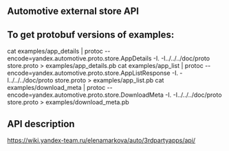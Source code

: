 ## Automotive external store API

## To get protobuf versions of examples:
cat examples/app_details | protoc --encode=yandex.automotive.proto.store.AppDetails -I. -I../../../doc/proto store.proto > examples/app_details.pb
cat examples/app_list | protoc --encode=yandex.automotive.proto.store.AppListResponse -I. -I../../../doc/proto store.proto > examples/app_list.pb
cat examples/download_meta | protoc --encode=yandex.automotive.proto.store.DownloadMeta -I. -I../../../doc/proto store.proto > examples/download_meta.pb

## API description
https://wiki.yandex-team.ru/elenamarkova/auto/3rdpartyapps/api/
